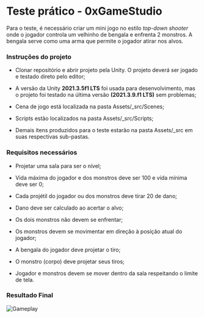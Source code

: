 # Teste prático - 0xGameStudio

Para o teste, é necessário criar um mini jogo no estilo *top-down shooter* onde o jogador controla um velhinho de bengala e enfrenta 2 monstros. A bengala serve como uma arma que permite o jogador atirar nos alvos.



### Instruções do projeto

- Clonar repositório e abrir projeto pela Unity. O projeto deverá ser jogado e testado direto pelo editor;

- A versão da Unity **2021.3.5f1 LTS** foi usada para desenvolvimento, mas o projeto foi testado na última versão **(2021.3.9.f1 LTS)** sem problemas;

- Cena de jogo está localizada na pasta Assets/\_src/Scenes;

- Scripts estão localizados na pasta Assets/\_src/Scripts;

- Demais itens produzidos para o teste estarão na pasta Assets/\_src em suas respectivas sub-pastas.



### Requisitos necessários

- Projetar uma sala para ser o nível;

- Vida máxima do jogador e dos monstros deve ser 100 e vida mínima deve ser 0;

- Cada projétil do jogador ou dos monstros deve tirar 20 de dano;

- Dano deve ser calculado ao acertar o alvo;

- Os dois monstros não devem se enfrentar;

- Os monstros devem se movimentar em direção à posição atual do jogador;

- A bengala do jogador deve projetar o tiro;

- O monstro (corpo) deve projetar seus tiros;

- Jogador e monstros devem se mover dentro da sala respeitando o limite de tela.





### Resultado Final

![Gameplay](https://media0.giphy.com/media/Kswcwp6IsbTVnk1tgD/giphy.gif?cid=790b76119f99aab39f0cec824b728f88409fa7dbb2c2bcbf&rid=giphy.gif&ct=g)
